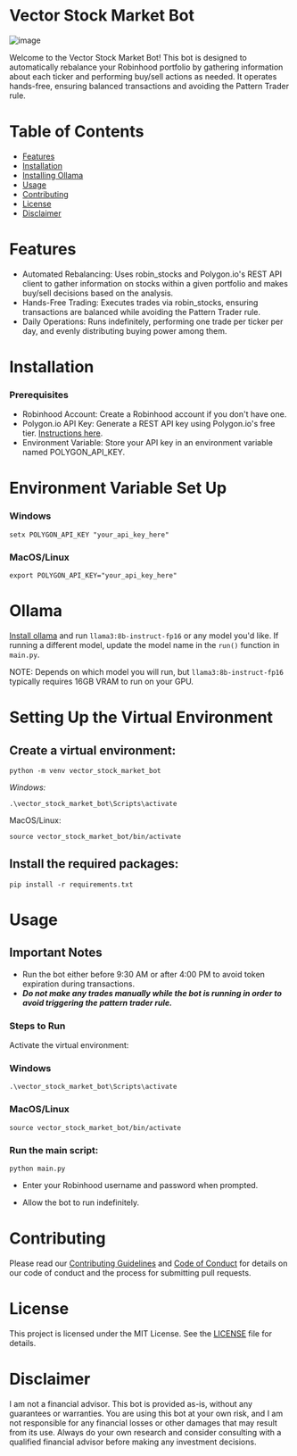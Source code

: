 # Vector Stock Market Bot
![image](https://github.com/user-attachments/assets/24b73d6c-2b0f-4ef8-8a2a-a12db1f46eaf)

Welcome to the Vector Stock Market Bot! This bot is designed to automatically rebalance your Robinhood portfolio by gathering information about each ticker and performing buy/sell actions as needed. It operates hands-free, ensuring balanced transactions and avoiding the Pattern Trader rule.

# Table of Contents
- [Features](#Features)
- [Installation](#Installation)
- [Installing Ollama](#Ollama)
- [Usage](#Usage)
- [Contributing](#Contributing)
- [License](#License)
- [Disclaimer](#Disclaimer)

# Features

- Automated Rebalancing: Uses robin_stocks and Polygon.io's REST API client to gather information on stocks within a given portfolio and makes buy/sell decisions based on the analysis.
- Hands-Free Trading: Executes trades via robin_stocks, ensuring transactions are balanced while avoiding the Pattern Trader rule.
- Daily Operations: Runs indefinitely, performing one trade per ticker per day, and evenly distributing buying power among them.
  
# Installation
### Prerequisites
- Robinhood Account: Create a Robinhood account if you don't have one.
- Polygon.io API Key: Generate a REST API key using Polygon.io's free tier. [Instructions here](https://polygon.io/pricing).
- Environment Variable: Store your API key in an environment variable named POLYGON_API_KEY.

# Environment Variable Set Up

### Windows
`setx POLYGON_API_KEY "your_api_key_here"`
### MacOS/Linux
`export POLYGON_API_KEY="your_api_key_here"`

# Ollama

[Install ollama](https://ollama.com/) and run `llama3:8b-instruct-fp16` or any model you'd like. 
If running a different model, update the model name in the `run()` function in `main.py`.

NOTE: Depends on which model you will run, but `llama3:8b-instruct-fp16` typically requires 16GB VRAM to run on your GPU.

# Setting Up the Virtual Environment
## Create a virtual environment:

`python -m venv vector_stock_market_bot`

*Windows:*

`.\vector_stock_market_bot\Scripts\activate`

MacOS/Linux:

`source vector_stock_market_bot/bin/activate`

## Install the required packages:

`pip install -r requirements.txt`

# Usage
## Important Notes
- Run the bot either before 9:30 AM or after 4:00 PM to avoid token expiration during transactions.
- ***Do not make any trades manually while the bot is running in order to avoid triggering the pattern trader rule.***
### Steps to Run
Activate the virtual environment:

### Windows
`.\vector_stock_market_bot\Scripts\activate`

### MacOS/Linux
`source vector_stock_market_bot/bin/activate`

### Run the main script:

`python main.py`

- Enter your Robinhood username and password when prompted.

- Allow the bot to run indefinitely.

# Contributing

Please read our [Contributing Guidelines](CONTRIBUTING.md) and [Code of Conduct](CODE_OF_CONDUCT.md) for details on our code of conduct and the process for submitting pull requests.

# License
This project is licensed under the MIT License. See the [LICENSE](https://github.com/SingularityMan/vector_stock_market_bot/tree/main?tab=MIT-1-ov-file#) file for details.

# Disclaimer
I am not a financial advisor. This bot is provided as-is, without any guarantees or warranties. You are using this bot at your own risk, and I am not responsible for any financial losses or other damages that may result from its use. Always do your own research and consider consulting with a qualified financial advisor before making any investment decisions.
